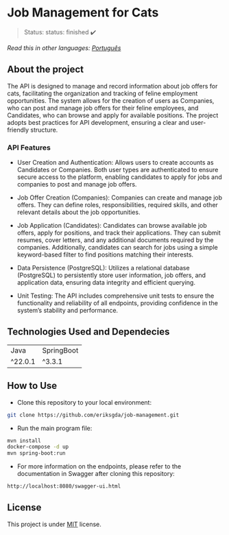<h1>Job Management for Cats</h1>

> Status: status: finished ✔️

_Read this in other languages:_
[_Português_](./translations/README-ptBR.md)

## About the project

The API is designed to manage and record information about job offers for cats, facilitating the organization and tracking of feline employment opportunities. The system allows for the creation of users as Companies, who can post and manage job offers for their feline employees, and Candidates, who can browse and apply for available positions. The project adopts best practices for API development, ensuring a clear and user-friendly structure.

### API Features

- User Creation and Authentication: Allows users to create accounts as Candidates or Companies. Both user types are authenticated to ensure secure access to the platform, enabling candidates to apply for jobs and companies to post and manage job offers.

- Job Offer Creation (Companies): Companies can create and manage job offers. They can define roles, responsibilities, required skills, and other relevant details about the job opportunities.

- Job Application (Candidates): Candidates can browse available job offers, apply for positions, and track their applications. They can submit resumes, cover letters, and any additional documents required by the companies. Additionally, candidates can search for jobs using a simple keyword-based filter to find positions matching their interests.

- Data Persistence (PostgreSQL): Utilizes a relational database (PostgreSQL) to persistently store user information, job offers, and application data, ensuring data integrity and efficient querying.

- Unit Testing: The API includes comprehensive unit tests to ensure the functionality and reliability of all endpoints, providing confidence in the system’s stability and performance.

## Technologies Used and Dependecies

<table>
  <tr>
    <td>Java</td>
    <td>SpringBoot</td>
  </tr>
  <tr>
    <td>^22.0.1</td>
    <td>^3.3.1</td>
  </tr>
</table>

## How to Use

- Clone this repository to your local environment:

```bash
git clone https://github.com/eriksgda/job-management.git
```

- Run the main program file:

```bash
mvn install
docker-compose -d up
mvn spring-boot:run
```

- For more information on the endpoints, please refer to the documentation in Swagger after cloning this repository:

```bash
http://localhost:8080/swagger-ui.html
```

## License

This project is under [MIT](./LICENSE) license.
